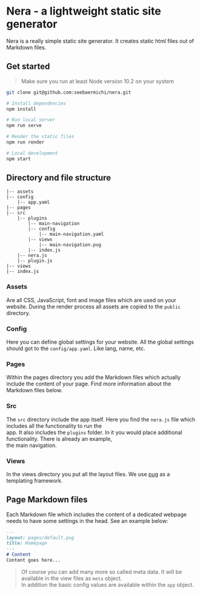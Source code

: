 # Nera - a lightweight static site generator
Nera is a really simple static site generator. It creates static html files out of  
Markdown files.

## Get started
> Make sure you run at least Node version 10.2 on your system

```bash
git clone git@github.com:seebaermichi/nera.git

# Install dependencies
npm install

# Run local server
npm run serve

# Render the static files
npm run render

# Local development
npm start
```

## Directory and file structure
```
|-- assets
|-- config
    |-- app.yaml
|-- pages
|-- src
    |-- plugins
        |-- main-navigation
        |-- config
            |-- main-navigation.yaml
        |-- views
            |-- main-navigation.pug
        |-- index.js
    |-- nera.js
    |-- plugin.js
|-- views
|-- index.js
```

### Assets
Are all CSS, JavaScript, font and image files which are used on your website. During the render process all assets are copied to the `public` directory.

### Config
Here you can define global settings for your website. All the global settings should got to the `config/app.yaml`. Like lang, name, etc.

### Pages
Within the pages directory you add the Markdown files which actually include the content of your page. Find more information about the Markdown files below.

### Src
The `src` directory include the app itself. Here you find the `nera.js` file which includes all the functionality to run the  
app. It also includes the `plugins` folder. In it you would place additional functionality. There is already an example,  
the main navigation.

### Views
In the views directory you put all the layout files. We use [pug](https://pugjs.org/api/getting-started.html) as a templating framework.

## Page Markdown files
Each Markdown file which includes the content of a dedicated webpage needs to have some settings in the head. See an example below:
```markdown
---
layout: pages/default.pug
title: Homepage
---
# Content
Content goes here...
```
> Of course you can add many more so called meta data. It will be available in the view files as `meta` object.  
> In addition the basic config values are available within the `app` object.
